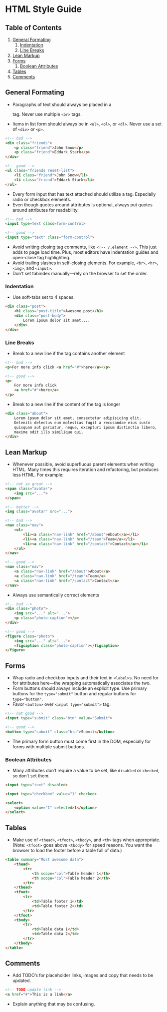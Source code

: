 # HTML Style Guide

## Table of Contents

1. [General Formating](#general-formating)
    1. [Indentation](#indentation)
    1. [Line Breaks](#line-breaks)
1. [Lean Markup](#lean-code)
1. [Forms](#forms)
    1. [Boolean Attributes](#boolean-attributes)
1. [Tables](#tables)
1. [Comments](#comments)

## General Formating

* Paragraphs of text should always be placed in a <p> tag.
  Never use multiple `<br>` tags.
* Items in list form should always be in `<ul>`, `<ol>`, or `<dl>`.
  Never use a set of `<div>` or `<p>`.

```html
<!-- bad -->
<div class="friends">
    <p class="friend">John Snow</p>
    <p class="friend">Eddark Stark</p>
</div>

<!-- good -->
<ul class="friends reset-list">
    <li class="friend">John Snow</li>
    <li class="friend">Eddark Stark</li>
</ul>
```

* Every form input that has text attached should utilize a <label> tag.
  Especially radio or checkbox elements.
* Even though quotes around attributes is optional, always put quotes
  around attributes for readability.

```html
<!-- bad -->
<input type=text class=form-control>

<!-- good -->
<input type="text" class="form-control">
```

* Avoid writing closing tag comments, like `<!-- /.element -->`. This just
  adds to page load time. Plus, most editors have indentation guides and
  open-close tag highlighting.
* Avoid trailing slashes in self-closing elements. For example,
  `<br>`, `<hr>`, `<img>`, and `<input>`.
* Don’t set tabindex manually—rely on the browser to set the order.

### Indentation

* Use soft-tabs set to 4 spaces.

```html
<div class="post">
    <h1 class="post-title">Awesome post</h1>
    <div class="post-body">
        Lorem ipsum dolor sit amet....
    </div>
</div>
```

### Line Breaks

* Break to a new line if the tag contains another element

```html
<!-- bad -->
<p>For more info click <a href="#">here</a></p>

<!-- good -->
<p>
    For more info click
    <a href="#">here</a>
</p>
```

* Break to a new line if the content of the tag is longer

```html
<div class="about">
    Lorem ipsum dolor sit amet, consectetur adipisicing elit.
    Deleniti delectus eum molestias fugit a recusandae eius iusto
    quisquam aut pariatur, neque, excepturi ipsum distinctio libero,
    maxime odit illo similique qui.
</div>
```

## Lean Markup

* Whenever possible, avoid superfluous parent elements when writing HTML.
  Many times this requires iteration and refactoring, but produces less HTML.
  For example:

```html
<!-- not so great -->
<span class="avatar">
    <img src="...">
</span>

<!-- better -->
<img class="avatar" src="...">
```

```html
<!-- bad -->
<nav class="nav">
    <ul>
        <li><a class="nav-link" href="/about">About</a></li>
        <li><a class="nav-link" href="/team">Team</a></li>
        <li><a class="nav-link" href="/contact">Contact</a></li>
    </ul>
</nav>

<!-- good -->
<nav class="nav">
    <a class="nav-link" href="/about">About</a>
    <a class="nav-link" href="/team">Team</a>
    <a class="nav-link" href="/contact">Contact</a>
</nav>
```

* Always use semantically correct elements

```html
<!-- bad -->
<div class="photo">
    <img src="..." alt="...">
    <p class="photo-caption"></p>
</div>

<!-- good -->
<figure class="photo">
    <img src="..." alt="...">
    <figcaption class="photo-caption"></figcaption>
</figure>
```

## Forms

* Wrap radio and checkbox inputs and their text in `<label>`s. No need for
  for attributes here—the wrapping automatically associates the two.
* Form buttons should always include an explicit type. Use primary buttons
  for the `type="submit"` button and regular buttons for `type="button"`.
* Favor `<button>` over `<input type="submit">` tag.

```html
<!-- not good -->
<input type="submit" class="btn" value="Submit">

<!-- good -->
<button type="submit" class="btn">Submit</button>
```

* The primary form button must come first in the DOM, especially for forms
  with multiple submit buttons.

### Boolean Attributes

* Many attributes don’t require a value to be set, like `disabled`
  or `checked`, so don’t set them.

```html
<input type="text" disabled>

<input type="checkbox" value="1" checked>

<select>
    <option value="1" selected>1</option>
</select>
```

## Tables

* Make use of `<thead>`, `<tfoot>`, `<tbody>`, and `<th>` tags when appropriate.
  (Note: `<tfoot>` goes above `<tbody>` for speed reasons. You want the browser
  to load the footer before a table full of data.)

```html
<table summary="Most awesome data">
    <thead>
        <tr>
            <th scope="col">Table header 1</th>
            <th scope="col">Table header 2</th>
        </tr>
    </thead>
    <tfoot>
        <tr>
            <td>Table footer 1</td>
            <td>Table footer 2</td>
        </tr>
    </tfoot>
    <tbody>
        <tr>
            <td>Table data 1</td>
            <td>Table data 2</td>
        </tr>
    </tbody>
</table>
```

## Comments

* Add TODO’s for placeholder links, images and copy that needs to be updated.

```html
<!-- TODO update link -->
<a href="#">This is a link</a>
```

* Explain anything that may be confusing.
